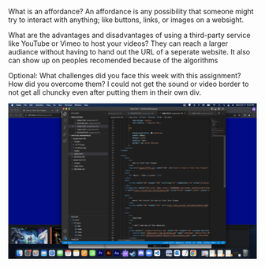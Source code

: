 What is an affordance?
An affordance is any possibility that someone might try to interact with anything; like buttons, links, or images on a websight.

What are the advantages and disadvantages of using a third-party service like YouTube or Vimeo to host your videos?
They can reach a larger audiance without having to hand out the URL of a seperate website. It also can show up on peoples recomended because of the algorithms

Optional: What challenges did you face this week with this assignment? How did you overcome them?
I could not get the sound or video border to not get all chuncky even after putting them in their own div.

![Screenshot](./images/SS_8.png) 
